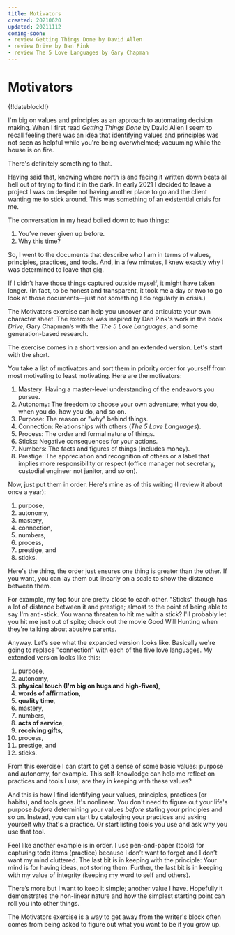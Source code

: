 ```yaml
---
title: Motivators
created: 20210620
updated: 20211112
coming-soon:
- review Getting Things Done by David Allen
- review Drive by Dan Pink
- review The 5 Love Languages by Gary Chapman
---
```


# Motivators

{!!dateblock!!}

I'm big on values and principles as an approach to automating decision making. When I first read *Getting Things Done* by David Allen I seem to recall feeling there was an idea that identifying values and principles was not seen as helpful while you're being overwhelmed; vacuuming while the house is on fire.

There's definitely something to that. 

Having said that, knowing where north is and facing it written down beats all hell out of trying to find it in the dark. In early 2021 I decided to leave a project I was on despite not having another place to go and the client wanting me to stick around. This was something of an existential crisis for me. 

The conversation in my head boiled down to two things:

1. You’ve never given up before.
2. Why this time?

So, I went to the documents that describe who I am in terms of values, principles, practices, and tools. And, in a few minutes, I knew exactly why I was determined to leave that gig.

If I didn’t have those things captured outside myself, it might have taken longer. (In fact, to be honest and transparent, it took me a day or two to go look at those documents—just not something I do regularly in crisis.)

The Motivators exercise can help you uncover and articulate your own character sheet. The exercise was inspired by Dan Pink's work in the book *Drive*, Gary Chapman’s with the *The 5 Love Languages*, and some generation-based research.

The exercise comes in a short version and an extended version. Let's start with the short. 

You take a list of motivators and sort them in priority order for yourself from most motivating to least motivating. Here are the motivators:

1. Mastery: Having a master-level understanding of the endeavors you pursue.
2. Autonomy: The freedom to choose your own adventure; what you do, when you do, how you do, and so on.
3. Purpose: The reason or "why" behind things.
4. Connection: Relationships with others (*The 5 Love Languages*).
5. Process: The order and formal nature of things.
6. Sticks: Negative consequences for your actions.
7. Numbers: The facts and figures of things (includes money).
8. Prestige: The appreciation and recognition of others or a label that implies more responsibility or respect (office manager not secretary, custodial engineer not janitor, and so on).

Now, just put them in order. Here's mine as of this writing (I review it about once a year):

1. purpose,
2. autonomy,
3. mastery,
4. connection,
5. numbers,
6. process,
7. prestige, and
8. sticks.

Here's the thing, the order just ensures one thing is greater than the other. If you want, you can lay them out linearly on a scale to show the distance between them. 

For example, my top four are pretty close to each other. "Sticks" though has a lot of distance between it and prestige; almost to the point of being able to say I'm anti-stick. You wanna threaten to hit me with a stick? I'll probably let you hit me just out of spite; check out the movie Good Will Hunting when they're talking about abusive parents.

Anyway. Let's see what the expanded version looks like. Basically we're going to replace "connection" with each of the five love languages. My extended version looks like this:

1. purpose,
2. autonomy,
3. **physical touch (I'm big on hugs and high-fives)**,
4. **words of affirmation**,
5. **quality time**,
6. mastery,
7. numbers,
8. **acts of service**,
9. **receiving gifts**,
10. process,
11. prestige, and
12. sticks.

From this exercise I can start to get a sense of some basic values: purpose and autonomy, for example. This self-knowledge can help me reflect on practices and tools I use; are they in keeping with these values?

And this is how I find identifying your values, principles, practices (or habits), and tools goes. It's nonlinear. You don't need to figure out your life's purpose *before* determining your values *before* stating your principles and so on. Instead, you can start by cataloging your practices and asking yourself why that's a practice. Or start listing tools you use and ask why you use that tool.

Feel like another example is in order. I use pen-and-paper (tools) for capturing todo items (practice) because I don’t want to forget and I don’t want my mind cluttered. The last bit is in keeping with the principle: Your mind is for having ideas, not storing them. Further, the last bit is in keeping with my value of integrity (keeping my word to self and others). 

There’s more but I want to keep it simple; another value I have. Hopefully it demonstrates the non-linear nature and how the simplest starting point can roll you into other things.

The Motivators exercise is a way to get away from the writer's block often comes from being asked to figure out what you want to be if you grow up.
